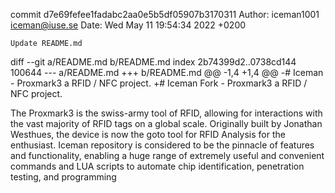 commit d7e69fefee1fadabc2aa0e5b5df05907b3170311
Author: iceman1001 <iceman@iuse.se>
Date:   Wed May 11 19:54:34 2022 +0200

    Update README.md

diff --git a/README.md b/README.md
index 2b74399d2..0738cd144 100644
--- a/README.md
+++ b/README.md
@@ -1,4 +1,4 @@
-# Iceman - Proxmark3 a RFID / NFC project.
+# Iceman Fork - Proxmark3 a RFID / NFC project.
 
 The Proxmark3 is the swiss-army tool of RFID, allowing for interactions with the vast majority of RFID tags on a global scale. Originally built by Jonathan Westhues, the device is now the goto tool for RFID Analysis for the enthusiast. Iceman repository is considered to be the pinnacle of features and functionality, enabling a huge range of extremely useful and convenient commands and LUA scripts to automate chip identification, penetration testing, and programming
 
